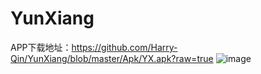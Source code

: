 # YunXiang
APP下载地址：https://github.com/Harry-Qin/YunXiang/blob/master/Apk/YX.apk?raw=true
![image](https://github.com/Harry-Qin/YunXiang/blob/master/Apk/show1.png)

